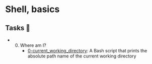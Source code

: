 # Shell, basics

## Tasks 📃

* 0. Where am I?
     * [0-current_working_directory](): A Bash script that prints the absolute path name of the current working directory
